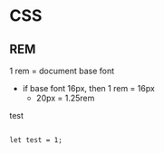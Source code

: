 # CSS

## REM

1 rem = document base font
-   if base font 16px, then 1 rem = 16px
    -   20px = 1.25rem

test

~~~

let test = 1;

~~~